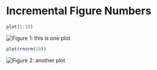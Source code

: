 # Incremental Figure Numbers




```r
plot(1:10)
```

![Figure 1: this is one plot](http://animation.r-forge.r-project.org/knitr-ex/figure/070-caption-num-test-a.png) 


```r
plot(rnorm(10))
```

![Figure 2: another plot](http://animation.r-forge.r-project.org/knitr-ex/figure/070-caption-num-test-b.png) 

